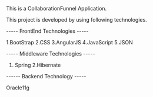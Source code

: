 This is a CollaborationFunnel Application.

This project is developed by using following technologies.

----- FrontEnd Technologies ----- 

1.BootStrap 
2.CSS
3.AngularJS 
4.JavaScript
5.JSON

----- Middleware Technologies -----

1. Spring
2.Hibernate

------ Backend Technology -----

Oracle11g


